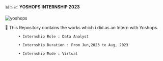 📊📉📈 <b> YOSHOPS INTERNSHIP 2023 </b> 

![yoshops](https://github.com/ShyamashreeGhorai1/Yoshops-Data-Analyst-Internship-2023/assets/131132617/0f6a9052-6668-4253-b4d3-25863a55a56c)

🚀 This Repository contains the works which i did as an Intern with Yoshops.

          • Internship Role : Data Analyst
          
          • Internship Duration : From Jun,2023 to Aug, 2023
          
          • Internship Mode : Virtual
